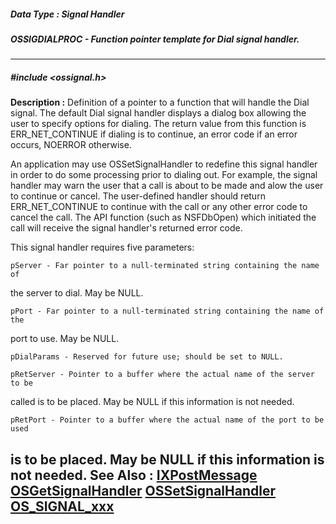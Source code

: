 ##### Data Type : Signal Handler
##### OSSIGDIALPROC - Function pointer template for Dial signal handler.
---
##### #include <ossignal.h>
**Description :**
Definition of a pointer to a function that will handle the Dial signal.  The 
default Dial signal handler displays a dialog box allowing the user to specify 
options for dialing.  The return value from this function is ERR_NET_CONTINUE 
if dialing is to continue, an error code if an error occurs, NOERROR otherwise.

An application may use OSSetSignalHandler to redefine this signal handler in 
order to do some processing prior to dialing out. For example, the signal 
handler may warn the user that a call is about to be made and alow the user to 
continue or cancel. The user-defined handler should return ERR_NET_CONTINUE to 
continue with the call or any other error code to cancel the call. The API 
function (such as NSFDbOpen) which initiated the call will receive the signal 
handler's returned error code.

This signal handler requires five parameters:

    pServer - Far pointer to a null-terminated string containing the name of 
the server to dial.
            May be NULL.

    pPort - Far pointer to a null-terminated string containing the name of the 
port to use.
            May be NULL.

    pDialParams - Reserved for future use; should be set to NULL.

    pRetServer - Pointer to a buffer where the actual name of the server to be 
called is to be placed.
            May be NULL if this information is not needed.

    pRetPort - Pointer to a buffer where the actual name of the port to be used 
is to be placed.
            May be NULL if this information is not needed.
**See Also :**
[IXPostMessage](D:/md_files/IXPostMessage.md)
[OSGetSignalHandler](D:/md_files/OSGetSignalHandler.md)
[OSSetSignalHandler](D:/md_files/OSSetSignalHandler.md)
[OS_SIGNAL_xxx](D:/md_files/OS_SIGNAL_xxx.md)
---
